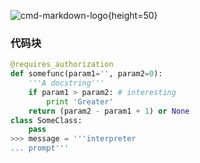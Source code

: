 ![cmd-markdown-logo](https://www.zybuluo.com/static/img/logo.png){height=50}

### 代码块
``` python {height=50}
@requires_authorization
def somefunc(param1='', param2=0):
    '''A docstring'''
    if param1 > param2: # interesting
        print 'Greater'
    return (param2 - param1 + 1) or None
class SomeClass:
    pass
>>> message = '''interpreter
... prompt'''
```

